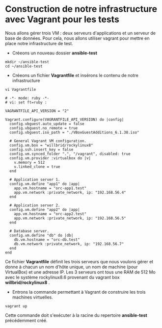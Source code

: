 # Construction de notre infrastructure avec Vagrant pour les tests

Nous allons gérer trois VM : deux serveurs d'applications et un serveur de base de données. Pour cela, nous allons utiliser vagrant pour mettre en place notre infrastructure de test.

- Créeons un nouveau dossier **ansible-test**
```
mkdir ~/ansible-test
cd ~/ansible-test
```

- Créeons un fichier **Vagrantfile** et insérons le contenu de notre infrastructure

```
vi Vagrantfile
```

```
# -*- mode: ruby -*-
# vi: set ft=ruby :

VAGRANTFILE_API_VERSION = "2"

Vagrant.configure(VAGRANTFILE_API_VERSION) do |config|
  config.vbguest.auto_update = false
  config.vbguest.no_remote = true
  config.vbguest.iso_path = "./VBoxGuestAdditions_6.1.38.iso"
  
  # General Vagrant VM configuration.
  config.vm.box = "willbrid/rockylinux8"
  config.ssh.insert_key = false
  config.vm.synced_folder ".", "/vagrant", disabled: true
  config.vm.provider :virtualbox do |v|
    v.memory = 512
    v.linked_clone = true
  end

  # Application server 1.
  config.vm.define "app1" do |app|
    app.vm.hostname = "orc-app1.test"
    app.vm.network :private_network, ip: "192.168.56.4"
  end

  # Application server 2. 
  config.vm.define "app2" do |app|
    app.vm.hostname = "orc-app2.test"
    app.vm.network :private_network, ip: "192.168.56.5"
  end

  # Database server.
  config.vm.define "db" do |db|
    db.vm.hostname = "orc-db.test"
    db.vm.network :private_network, ip: "192.168.56.7"
  end
end
```

Ce fichier **Vagrantfile** définit les trois serveurs que nous voulons gérer et donne à chacun un nom d'hôte unique, un nom de machine (pour VirtualBox) et une adresse IP. Les 3 serveurs ont tous une RAM de 512 Mo avec le système rockylinux8.6 provenant du vagrant box **willbrid/rockylinux8** .
<br>

- Entrons la commande permettant à Vagrant de construire les trois machines virtuelles.

```
vagrant up
```

Cette commande doit s'exécuter à la racine du repertoire **ansible-test** précédemment créé.